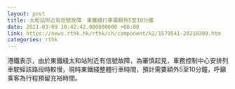 ```yaml
---
layout: post
title: 太和站附近有信號故障　東鐵綫行車需額外5至10分鐘
date: 2021-03-09 10:42:42.000000000 +08:00
link: https://news.rthk.hk/rthk/ch/component/k2/1579541-20210309.htm
categories: rthk
---
```


港鐵表示，由於東鐵綫太和站附近有信號故障，為審慎起見，車務控制中心安排列車駛經該路段時較慢，現時東鐵綫整體行車時間，預計需要額外5至10分鐘，呼籲乘客為行程預留充裕時間。
